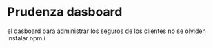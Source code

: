 # Prudenza dasboard

el dasboard para administrar los seguros de los clientes
no se olviden instalar npm i
